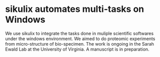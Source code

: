 # sikulix automates multi-tasks on Windows
 
We use sikulix to integrate the tasks done in muliple scientific softwares under the windows environment. 
We aimed to do proteomic experiments from micro-structure of bio-specimen. 
The work is ongoing in the Sarah Ewald Lab at the University of Virginia.
A manuscript is in preparation.
